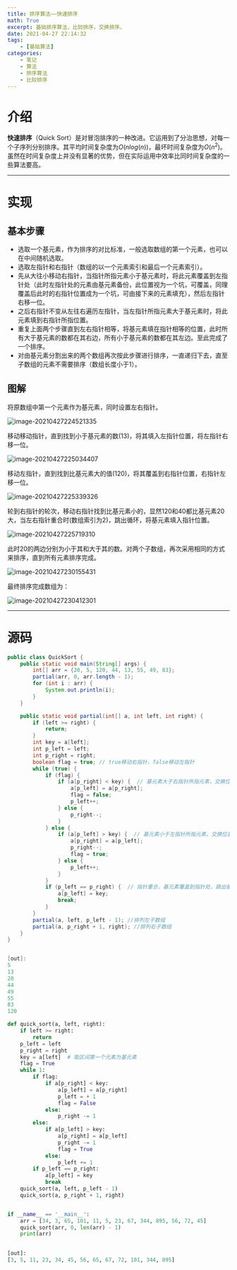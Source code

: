 ```yaml
---
title: 排序算法——快速排序
math: True
excerpt: 基础排序算法，比较排序，交换排序。
date: 2021-04-27 22:14:32
tags:
	- [基础算法]
categories:
	- 笔记
	- 算法
	- 排序算法
	- 比较排序
---
```


# 介绍

**快速排序**（Quick Sort）是对冒泡排序的一种改进。它运用到了分治思想，对每一个子序列分别排序。其平均时间复杂度为$O(nlog(n))$，最坏时间复杂度为$O(n^2)$。虽然在时间复杂度上并没有显著的优势，但在实际运用中效率比同时间复杂度的一些算法要高。



***



# 实现

## 基本步骤

* 选取一个基元素，作为排序的对比标准，一般选取数组的第一个元素，也可以在中间随机选取。
* 选取左指针和右指针（数组的以一个元素索引和最后一个元素索引）。
* 先从大往小移动右指针，当指针所指元素小于基元素时，将此元素覆盖到左指针处（此时左指针处的元素由基元素备份，此位置视为一个坑，可覆盖，同理覆盖后此时的右指针位置成为一个坑，可由接下来的元素填充），然后左指针右移一位。
* 之后右指针不变从左往右遍历左指针，当左指针所指元素大于基元素时，将此元素填到右指针所指位置。
* 重复上面两个步骤直到左右指针相等，将基元素填在指针相等的位置，此时所有大于基元素的数都在其右边，所有小于基元素的数都在其左边。至此完成了一个排序。
* 对由基元素分割出来的两个数组再次按此步骤进行排序，一直递归下去，直至子数组的元素不需要排序（数组长度小于1）。



## 图解

将原数组中第一个元素作为基元素，同时设置左右指针。

![image-20210427224521335](https://gitlab.com/XiubenWu/xiubenwu-images/-/raw/master/img/20210427QuickSort1.png)

移动移动指针，直到找到小于基元素的数(13)，将其填入左指针位置，将左指针右移一位。

![image-20210427225034407](https://gitlab.com/XiubenWu/xiubenwu-images/-/raw/master/img/20210427QuickSort2.png)

移动左指针，直到找到比基元素大的值(120)，将其覆盖到右指针位置，右指针左移一位。

![image-20210427225339326](https://gitlab.com/XiubenWu/xiubenwu-images/-/raw/master/img/20210427QuickSort3.png)

轮到右指针的轮次，移动右指针找到比基元素小的，显然120和40都比基元素20大，当左右指针重合时(数组索引为2)，跳出循环，将基元素填入指针位置。

![image-20210427225719310](https://gitlab.com/XiubenWu/xiubenwu-images/-/raw/master/img/20210427QuickSort4.png)

此时20的两边分别为小于其和大于其的数。对两个子数组，再次采用相同的方式来排序，直到所有元素排序完成。

![image-20210427230155431](https://gitlab.com/XiubenWu/xiubenwu-images/-/raw/master/img/20210427QuickSort5.png)

最终排序完成数组为：

![image-20210427230412301](https://gitlab.com/XiubenWu/xiubenwu-images/-/raw/master/img/20210427QuickSort6.png)



***



# 源码

```java
public class QuickSort {
    public static void main(String[] args) {
        int[] arr = {20, 5, 120, 44, 13, 55, 49, 83};
        partial(arr, 0, arr.length - 1);
        for (int i : arr) {
            System.out.println(i);
        }
    }

    public static void partial(int[] a, int left, int right) {
        if (left >= right) {
            return;
        }
        int key = a[left];
        int p_left = left;
        int p_right = right;
        boolean flag = true; // true移动右指针，false移动左指针
        while (true) {
            if (flag) {
                if (a[p_right] < key) {  // 基元素大于右指针所指元素，交换位置
                    a[p_left] = a[p_right];
                    flag = false;
                    p_left++;
                } else {
                    p_right--;
                }
            } else {
                if (a[p_left] > key) {  // 基元素小于左指针所指元素，交换位置
                    a[p_right] = a[p_left];
                    p_right--;
                    flag = true;
                } else {
                    p_left++;
                }
            }
            if (p_left == p_right) {  // 指针重合，基元素覆盖到指针处，跳出循环
                a[p_left] = key;
                break;
            }
        }
        partial(a, left, p_left - 1); //排列左子数组
        partial(a, p_right + 1, right); //排列右子数组
    }
}


[out]:
5
13
20
44
49
55
83
120
```



```python
def quick_sort(a, left, right):
    if left >= right:
        return
    p_left = left
    p_right = right
    key = a[left]  # 取区间第一个元素为基元素
    flag = True
    while 1:
        if flag:
            if a[p_right] < key:
                a[p_left] = a[p_right]
                p_left = + 1
                flag = False
            else:
                p_right -= 1
        else:
            if a[p_left] > key:
                a[p_right] = a[p_left]
                p_right -= 1
                flag = True
            else:
                p_left += 1
        if p_left == p_right:
            a[p_left] = key
            break
    quick_sort(a, left, p_left - 1)
    quick_sort(a, p_right + 1, right)


if __name__ == '__main__':
    arr = [34, 3, 65, 101, 11, 5, 23, 67, 344, 895, 56, 72, 45]
    quick_sort(arr, 0, len(arr) - 1)
    print(arr)
    

[out]:
[3, 5, 11, 23, 34, 45, 56, 65, 67, 72, 101, 344, 895]

```

